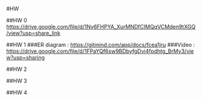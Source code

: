#HW

##HW 0
https://drive.google.com/file/d/1Nv6FHPYA_XurMNDfCIMQqVCMden9tXGQ/view?usp=share_link

##HW 1 
###ER diagram :
https://gitmind.com/app/docs/fcea1jru
###Video :
https://drive.google.com/file/d/1FPaYQf6sw9BDbyfgDvi4fpdhtg_BrMv3/view?usp=sharing

##HW 2 

##HW 3

##HW 4
